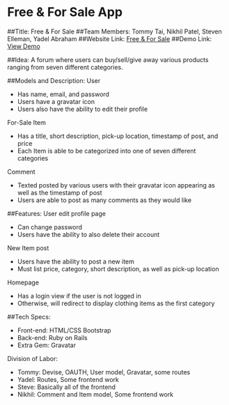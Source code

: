 Free & For Sale App
===================

##Title: Free & For Sale
##Team Members: Tommy Tai, Nikhil Patel, Steven Elleman, Yadel Abraham
##Website Link: [Free & For Sale](https://freeforsale.herokuapp.com/)
##Demo Link: [View Demo](https://github.com/tommytai/proj2)

##Idea: A forum where users can buy/sell/give away various products ranging from seven different categories.

##Models and Description:
User
* Has name, email, and password
* Users have a gravatar icon
* Users also have the ability to edit their profile

For-Sale Item
* Has a title, short description, pick-up location, timestamp of post, and price
* Each Item is able to be categorized into one of seven different categories

Comment
* Texted posted by various users with their gravatar icon appearing as well as the timestamp of post
* Users are able to post as many comments as they would like

##Features:
User edit profile page
* Can change password
* Users have the ability to also delete their account

New Item post
* Users have the ability to post a new item
* Must list price, category, short description, as well as pick-up location

Homepage
* Has a login view if the user is not logged in
* Otherwise, will redirect to display clothing items as the first category

##Tech Specs:
* Front-end: HTML/CSS Bootstrap
* Back-end: Ruby on Rails
* Extra Gem: Gravatar

Division of Labor:
* Tommy: Devise, OAUTH, User model, Gravatar, some routes
* Yadel: Routes, Some frontend work
* Steve: Basically all of the frontend
* Nikhil: Comment and Item model, Some frontend work